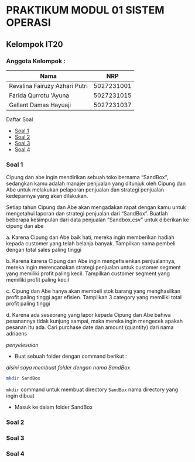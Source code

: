 # PRAKTIKUM MODUL 01 SISTEM OPERASI
## Kelompok IT20
### Anggota Kelompok :
|             Nama              |     NRP    |
|-------------------------------|------------|
| Revalina Fairuzy Azhari Putri | 5027231001 |
| Farida Qurrotu 'Ayuna         | 5027231015 |
| Gallant Damas Hayuaji         | 5027231037 |

Daftar Soal
- [Soal 1](#soal1)
- [Soal 2](#soal2)
- [Soal 3](#soal3)
- [Soal 4](#soal4)

### Soal 1
Cipung dan abe ingin mendirikan sebuah toko bernama “SandBox”, sedangkan kamu adalah manajer penjualan yang ditunjuk oleh Cipung dan Abe untuk melakukan pelaporan penjualan dan strategi penjualan kedepannya yang akan dilakukan.

Setiap tahun Cipung dan Abe akan mengadakan rapat dengan kamu untuk mengetahui laporan dan strategi penjualan dari “SandBox”. Buatlah beberapa kesimpulan dari data penjualan “Sandbox.csv” untuk diberikan ke cipung dan abe 

a. Karena Cipung dan Abe baik hati, mereka ingin memberikan hadiah kepada customer yang telah belanja banyak. Tampilkan nama pembeli dengan total sales paling tinggi

b. Karena karena Cipung dan Abe ingin mengefisienkan penjualannya, mereka ingin merencanakan strategi penjualan untuk customer segment yang memiliki profit paling kecil. Tampilkan customer segment yang memiliki profit paling kecil

c. Cipung dan Abe hanya akan membeli stok barang yang menghasilkan profit paling tinggi agar efisien. Tampilkan 3 category yang memiliki total profit paling tinggi 

d. Karena ada seseorang yang lapor kepada Cipung dan Abe bahwa pesanannya tidak kunjung sampai, maka mereka ingin mengecek apakah pesanan itu ada. Cari purchase date dan amount (quantity) dari nama adriaens

*penyelesaian*

- Buat sebuah folder dengan command berikut :

*disini saya membuat folder dengan nama SandBox*

```bash
mkdir SandBox
```

`mkdir` command untuk membuat directory
`SandBox` nama directory yang ingin dibuat

- Masuk ke dalam folder SandBox


### Soal 2
### Soal 3
### Soal 4
